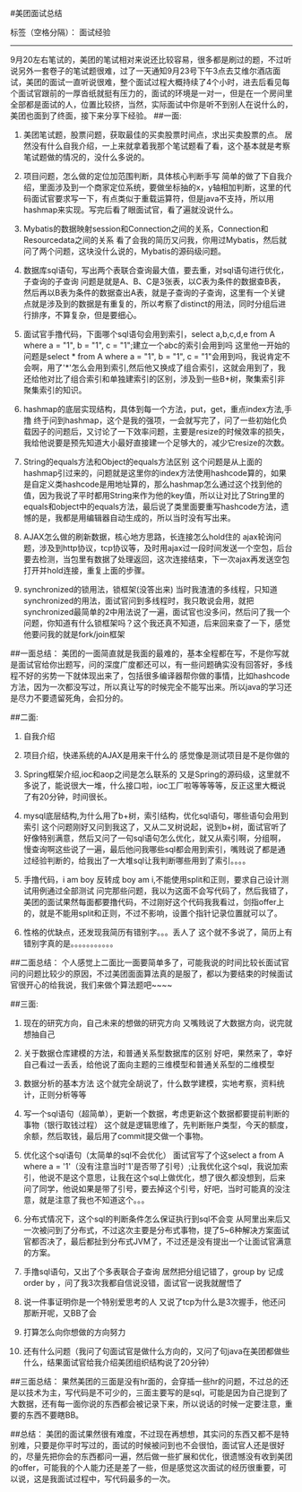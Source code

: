﻿#美团面试总结

标签（空格分隔）： 面试经验

---
9月20左右笔试的，美团的笔试相对来说还比较容易，很多都是刷过的题，不过听说另外一套卷子的笔试题很难，过了一天通知9月23号下午3点去艾维尔酒店面试，美团的面试一直听说很难，整个面试过程大概持续了4个小时，进去后看见每个面试官跟前的一厚沓纸就挺有压力的，面试的环境是一对一，但是在一个房间里全部都是面试的人，位置比较挤，当然，实际面试中你是听不到别人在说什么的，美团也面到了终面，接下来分享下经验。
##一面:

 1. 美团笔试题，股票问题，获取最佳的买卖股票时间点，求出买卖股票的点。
居然没有什么自我介绍，一上来就拿着我那个笔试题看了看，这个基本就是考察笔试题做的情况的，没什么多说的。
 
 2. 项目问题，怎么做的定位加范围判断，具体核心判断手写
简单的做了下自我介绍，里面涉及到一个商家定位系统，要做坐标抽的x，y轴相加判断，这里的代码面试官要求写一下，有点类似于重载运算符，但是java不支持，所以用hashmap来实现。写完后看了眼面试官，看了遍就没说什么。
 3. Mybatis的数据映射session和Connection之间的关系，Connection和Resourcedata之间的关系
看了会我的简历又问我，你用过Mybatis，然后就问了两个问题，这块没什么说的，Mybatis的源码级问题。

 4. 数据库sql语句，写出两个表联合查询最大值，要去重，对sql语句进行优化，子查询的子查询
问题是就是A、B、C是3张表，以C表为条件的数据查B表，然后再以B表为条件的数据查出A表，就是子查询的子查询，这里有一个关键点就是涉及到的数据是有重复的，所以考察了distinct的用法，同时分组后进行排序，不算复杂，但是要细心。

 5. 面试官手撸代码，下面哪个sql语句会用到索引，select a,b,c,d,e from A where a = "1", b = "1", c = "1";建立一个abc的索引会用到吗
 这里他一开始的问题是select * from A where a = "1", b = "1", c = "1"会用到吗，我说肯定不会啊，用了'*'怎么会用到索引,然后他又换成了组合索引，这就会用到了，我还给他对比了组合索引和单独建索引的区别，涉及到一些B+树，聚集索引非聚集索引的知识。

 6. hashmap的底层实现结构，具体到每一个方法，put，get，重点index方法,手撸
终于问到hashmap，这个是我的强项，一会就写完了，问了一些初始化负载因子的问题后，又讨论了一下效率问题，主要是resize的时候效率的损失，我给他说要是预先知道大小最好直接建一个足够大的，减少它resize的次数。

 7. String的equals方法和Object的equals方法区别
这个问题是从上面的hashmap引过来的，问题就是这里你的index方法使用hashcode算的，如果是自定义类hashcode是用地址算的，那么hashmap怎么通过这个找到他的值，因为我说了平时都用String来作为他的key值，所以让对比了String里的equals和object中的equals方法，最后说了类里面要重写hashcode方法，遗憾的是，我都是用编辑器自动生成的，所以当时没有写出来。

 8. AJAX怎么做的刷新数据，核心地方思路，长连接怎么hold住的
ajax轮询问题，涉及到http协议，tcp协议等，及时用ajax过一段时间发送一个空包，后台要去检测，当包里有数据了处理返回，这次连接结束，下一次ajax再发送空包打开并hold连接，重复上面的步骤。

 9. synchronized的锁用法，锁框架(没答出来)
当时我渣渣的多线程，只知道synchronized的用法，面试官问到多线程时，我只敢说会用，就把synchronized最简单的2中用法说了一遍，面试官也没多问，然后问了我一个问题，你知道有什么锁框架吗？这个我还真不知道，后来回来查了一下，感觉他要问我的就是fork/join框架
 
##一面总结：
美团的一面简直就是我面的最难的，基本全程都在写，不是你写就是面试官给你出题写，问的深度广度都还可以，有一些问题确实没有回答好，多线程不好的劣势一下就体现出来了，包括很多编译器帮你做的事情，比如hashcode方法，因为一次都没写过，所以真让写的时候完全不能写出来。所以java的学习还是尽力不要遗留死角，会扣分的。

##二面:

 1. 自我介绍

 2. 项目介绍，快递系统的AJAX是用来干什么的
感觉像是测试项目是不是你做的

 3. Spring框架介绍,ioc和aop之间是怎么联系的
又是Spring的源码级，这里就不多说了，能说很大一堆，什么接口啦，ioc工厂啦等等等等，反正这里大概说了有20分钟，时间很长。

 4. mysql底层结构,为什么用了b+树，索引结构，优化sql语句，哪些语句会用到索引
这个问题刚好又问到我这了，又从二叉树说起，说到b+树，面试官听了好像特别满意，然后又问了一句sql语句怎么优化，就又从索引啊，分组啊，慢查询啊这些说了一遍，最后他问我哪些sql都会用到索引，嘴贱说了都是通过经验判断的，给我出了一大堆sql让我判断哪些用到了索引。。。。

 5. 手撸代码，i am boy 反转成 boy am i,不能使用split和正则，要求自己设计测试用例通过全部测试
问完那些问题，我以为这面不会写代码了，然后我错了，美团的面试果然每面都要撸代码，不过刚好这个代码我我看过，剑指offer上的，就是不能用split和正则，不过不影响，设置个指针记录位置就可以了。

 6. 性格的优缺点，还发现我简历有错别字。。。丢人了
这个就不多说了，简历上有错别字真的是。。。。。。。。。。。

##二面总结：
个人感觉上二面比一面要简单多了，可能我说的时间比较长面试官问的问题比较少的原因，不过美团面面算法真的是服了，都以为要结束的时候面试官很开心的给我说，我们来做个算法题吧~~~~

##三面:
 1. 现在的研究方向，自己未来的想做的研究方向
又嘴贱说了大数据方向，说完就想抽自己

 2. 关于数据仓库建模的方法，和普通关系型数据库的区别
好吧，果然来了，幸好自己看过一丢丢，给他说了面向主题的三维模型和普通关系型的二维模型

 3. 数据分析的基本方法
这个就完全胡说了，什么数学建模，实地考察，资料统计，正则分析等等

 4. 写一个sql语句（超简单），更新一个数据，考虑更新这个数据都要提前判断的事物（银行取钱过程）
这个就是逻辑思维了，先判断账户类型，今天的额度，余额，然后取钱，最后用了commit提交做一个事物。

 5. 优化这个sql语句（太简单的sql不会优化）
面试官写了个这select a from A where a = '1'（没有注意当时'1'是否带了引号）;让我优化这个sql，我说加索引，他说不是这个意思，让我在这个sql上做优化，想了很久都没想到，后来问了同学，他说如果是带了引号，要去掉这个引号，好吧，当时可能真的没注意，就是注意了我也不知道这个。。。

 6. 分布式情况下，这个sql的判断条件怎么保证执行到sql不会变
从阿里出来后又一次被问到了分布式，不过这次主要是分布式事物，提了5~6种解决方案面试官都否决了，最后都扯到分布式JVM了，不过还是没有提出一个让面试官满意的方案。

 7. 手撸sql语句，又出了个多表联合子查询
居然把分组记错了，group by 记成 order by ，问了我3次我都自信说没错，面试官一说我就醒悟了

 8. 说一件事证明你是一个特别爱思考的人
又说了tcp为什么是3次握手，他还问那断开呢，又BB了会

 9. 打算怎么向你想做的方向努力

 10. 还有什么问题（我问了句面试官是做什么方向的，又问了句java在美团都做些什么，结果面试官给我介绍美团组织结构说了20分钟）

##三面总结：
果然美团的三面是没有hr面的，会穿插一些hr的问题，不过总的还是以技术为主，写代码是不可少的，三面主要写的是sql，可能是因为自己提到了大数据，还有每一面你说的东西都会被记录下来，所以说话的时候一定要注意，重要的东西不要瞎BB。

##总结：
美团的面试果然很有难度，不过现在再想想，其实问的东西又都不是特别难，只要是你平时写过的，面试的时候被问到也不会很怕，面试官人还是很好的，尽量先把你会的东西都问一遍，然后做一些扩展和优化，很遗憾没有收到美团的offer，可能我的个人能力还是差了一些，但是感觉这次面试的经历很重要，可以说，这是我面试过程中，写代码最多的一次。


